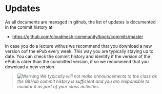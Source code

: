 # Updates

As all documents are managed in github, the list of updates is
documented in the commit history at

* <https://github.com/cloudmesh-community/book/commits/master>

In case you do a lecture withus we recommend that you download a new
version oof the ePub every week. This way you are typically staying up
to date. You can check the commit history and identify if the version of
the ePub is older than the committed version, if so we recommend that
you download a new version.

> ![Warning](images/warning.png) *We typically will not make announcements to the class as the
>          GitHub commit history is sufficient and you are responsible
>          to monitor it as part of your class activities.*

